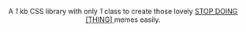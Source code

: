 <div align="center">
  <p> A <em>1</em> kb CSS library with only <em>1</em> class to create those lovely <a href="https://reddit.com/r/StopDoingScience"> STOP DOING [THING] </a> memes easily.
</div>
